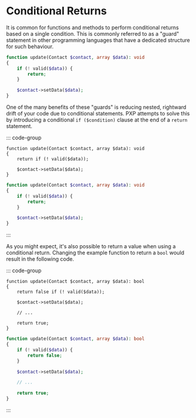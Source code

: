 # Conditional Returns

It is common for functions and methods to perform conditional returns based on a single condition. This is commonly referred to as a "guard" statement in other programming languages that have a dedicated structure for such behaviour.

```php
function update(Contact $contact, array $data): void
{
    if (! valid($data)) {
        return;
    }

    $contact->setData($data);
}
```

One of the many benefits of these "guards" is reducing nested, rightward drift of your code due to conditional statements. PXP attempts to solve this by introducing a conditional `if ($condition)` clause at the end of a `return` statement.

::: code-group

```pxp [guard.pxp]
function update(Contact $contact, array $data): void
{
    return if (! valid($data));

    $contact->setData($data);
}
```

```php [guard.php]
function update(Contact $contact, array $data): void
{
    if (! valid($data)) {
        return;
    }

    $contact->setData($data);
}
```

:::

As you might expect, it's also possible to return a value when using a conditional return. Changing the example function to return a `bool` would result in the following code.

::: code-group

```pxp [guard.pxp]
function update(Contact $contact, array $data): bool
{
    return false if (! valid($data));

    $contact->setData($data);

    // ...

    return true;
}
```

```php [guard.php]
function update(Contact $contact, array $data): bool
{
    if (! valid($data)) {
        return false;
    }

    $contact->setData($data);

    // ...

    return true;
}
```

:::
